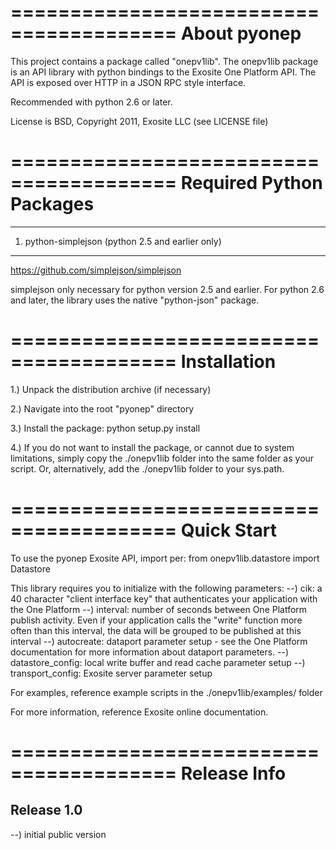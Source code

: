  ========================================
About pyonep
========================================
This project contains a package called "onepv1lib".  The onepv1lib package is an
API library with python bindings to the Exosite One Platform API.  The API is 
exposed over HTTP in a JSON RPC style interface.

Recommended with python 2.6 or later.

License is BSD, Copyright 2011, Exosite LLC (see LICENSE file)

========================================
Required Python Packages
========================================
****************************************
1) python-simplejson  (python 2.5 and earlier only)
****************************************
https://github.com/simplejson/simplejson

simplejson only necessary for python version 2.5 and earlier.  For python 2.6 
and later, the library uses the native "python-json" package.

========================================
Installation
========================================
1.) Unpack the distribution archive (if necessary)

2.) Navigate into the root "pyonep" directory

3.) Install the package:
	python setup.py install

4.) If you do not want to install the package, or cannot due to system 
limitations, simply copy the ./onepv1lib folder into the same folder as your
script.  Or, alternatively, add the ./onepv1lib folder to your sys.path.

========================================
Quick Start
========================================
To use the pyonep Exosite API, import per:
	from onepv1lib.datastore import Datastore

This library requires you to initialize with the following parameters:
--) cik: a 40 character "client interface key" that authenticates your 
        application with the One Platform
--) interval: number of seconds between One Platform publish activity.  Even if
        your application calls the "write" function more often than this 
        interval, the data will be grouped to be published at this interval 
--) autocreate: dataport parameter setup - see the One Platform documentation
        for more information about dataport parameters.
--) datastore_config: local write buffer and read cache parameter setup
--) transport_config: Exosite server parameter setup

For examples, reference example scripts in the ./onepv1lib/examples/ folder

For more information, reference Exosite online documentation.

========================================
Release Info
========================================

Release 1.0
----------------------------------------
--) initial public version
